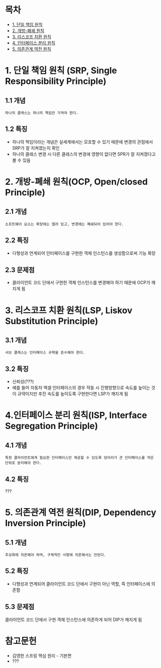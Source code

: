 # 목차
- [1. 단일 책임 원칙](#1-단일-책임-원칙-srp-single-responsibility-principle)
- [2. 개방-폐쇄 원칙](#2-개방-폐쇄-원칙ocp-openclosed-principle)
- [3. 리스코프 치환 원칙](#3-리스코프-치환-원칙lsp-liskov-substitution-principle)
- [4. 인터페이스 분리 원칙](#4인터페이스-분리-원칙isp-interface-segregation-principle)
- [5. 의존관계 역전 원칙](#5-의존관계-역전-원칙dip-dependency-inversion-principle)

# 1. 단일 책임 원칙 (SRP, Single Responsibility Principle)
## 1.1 개념
    하나의 클래스는 하나의 책임만 가져야 한다.
## 1.2 특징
- 하나의 책임이라는 개념은 실세계에서는 모호할 수 있기 때문에 변경의 관점에서 SRP가 잘 지켜졌는지 확인
- 하나의 클래스 변경 시 다른 클래스의 변경에 영향이 없다면 SPR가 잘 지켜졌다고 볼 수 있음

# 2. 개방-폐쇄 원칙(OCP, Open/closed Principle)
## 2.1 개념
    소프트웨어 요소는 확장에는 열려 있고, 변경에는 폐쇄되어 있어야 한다.
## 2.2 특징
- 다형성과 연계되어 인터페이스를 구현한 객체 인스턴스를 생성함으로써 기능 확장
## 2.3 문제점
- 클라이언트 코드 단에서 구현한 객체 인스턴스를 변경해야 하기 때문에 OCP가 깨지게 됨

# 3. 리스코프 치환 원칙(LSP, Liskov Substitution Principle)
## 3.1 개념
    서브 클래스는 인터페이스 규햑을 준수해야 한다.  
## 3.2 특징
- 신뢰성(???)
- 예를 들어 자동차 엑셀 인터페이스의 경우 작동 시 진행방향으로 속도를 높이는 것이 규약이지만 후진 속도를 높이도록 구현한다면 LSP가 깨지게 됨

# 4.인터페이스 분리 원칙(ISP, Interface Segregation Principle)
## 4.1 개념
    특정 클라이언트에게 필요한 인터페이스만 제공할 수 있도록 덩어리가 큰 인터페이스를 작은 단위로 분리해야 한다.
## 4.2 특징
???

# 5. 의존관계 역전 원칙(DIP, Dependency Inversion Principle)
## 5.1 개념
    추상화에 의존해야 하며, 구체적인 사항에 의존해서는 안된다.
## 5.2 특징
- 다형성과 연계되어 클라이언트 코드 단에서 구현이 아닌 역할, 즉 인터페이스에 의존함
## 5.3 문제점
클라이언트 코드 단에서 구현 객체 인스턴스에 의존하게 되어 DIP가 깨지게 됨

# 참고문헌
- 김영한 스프링 핵심 원리 - 기본편
- ???